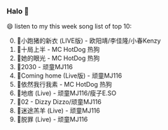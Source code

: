 

### Halo 👋

😄 listen to my this week song list of top 10:

0. 🌈小跑猪的新衣 (LIVE版) - 欧阳靖/李佳隆/小春Kenzy
1. 🌈十局上半 - MC HotDog 热狗
2. 🌈她的眼光 - MC HotDog 热狗
3. 🌈2030 - 顽童MJ116
4. 🌈Coming home (Live版) - 顽童MJ116
5. 🌈依然我行我素 - MC HotDog 热狗
6. 🌈地痞 (Live) - 顽童MJ116/瘦子E.SO
7. 🌈02 - Dizzy Dizzo/顽童MJ116
8. 🌈迷途羔羊 (Live) - 顽童MJ116
9. 🌈脱罪 (Live) - 顽童MJ116

